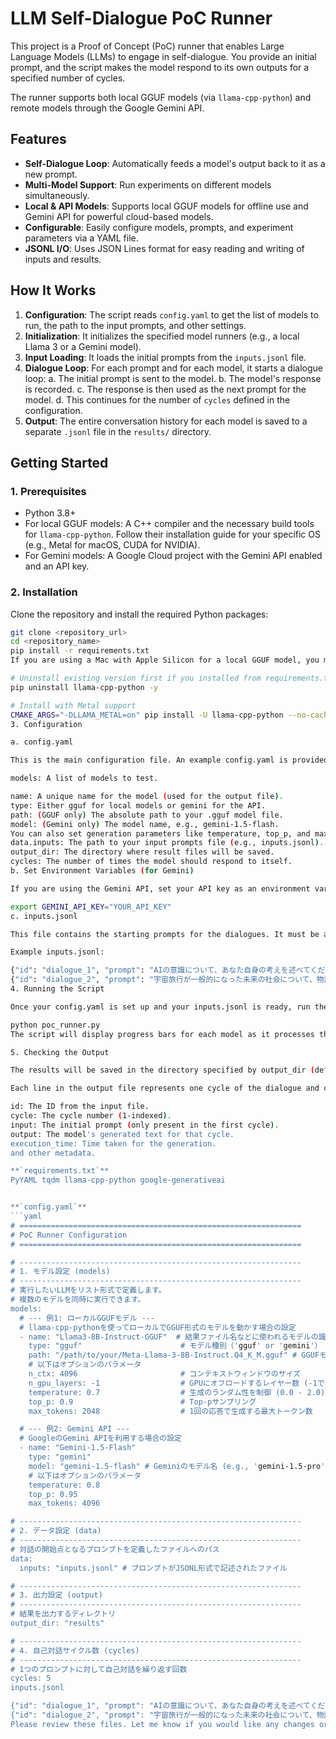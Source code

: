 # LLM Self-Dialogue PoC Runner

This project is a Proof of Concept (PoC) runner that enables Large Language Models (LLMs) to engage in self-dialogue. You provide an initial prompt, and the script makes the model respond to its own outputs for a specified number of cycles.

The runner supports both local GGUF models (via `llama-cpp-python`) and remote models through the Google Gemini API.

## Features

- **Self-Dialogue Loop**: Automatically feeds a model's output back to it as a new prompt.
- **Multi-Model Support**: Run experiments on different models simultaneously.
- **Local & API Models**: Supports local GGUF models for offline use and Gemini API for powerful cloud-based models.
- **Configurable**: Easily configure models, prompts, and experiment parameters via a YAML file.
- **JSONL I/O**: Uses JSON Lines format for easy reading and writing of inputs and results.

## How It Works

1.  **Configuration**: The script reads `config.yaml` to get the list of models to run, the path to the input prompts, and other settings.
2.  **Initialization**: It initializes the specified model runners (e.g., a local Llama 3 or a Gemini model).
3.  **Input Loading**: It loads the initial prompts from the `inputs.jsonl` file.
4.  **Dialogue Loop**: For each prompt and for each model, it starts a dialogue loop:
    a. The initial prompt is sent to the model.
    b. The model's response is recorded.
    c. The response is then used as the next prompt for the model.
    d. This continues for the number of `cycles` defined in the configuration.
5.  **Output**: The entire conversation history for each model is saved to a separate `.jsonl` file in the `results/` directory.

## Getting Started

### 1. Prerequisites

- Python 3.8+
- For local GGUF models: A C++ compiler and the necessary build tools for `llama-cpp-python`. Follow their installation guide for your specific OS (e.g., Metal for macOS, CUDA for NVIDIA).
- For Gemini models: A Google Cloud project with the Gemini API enabled and an API key.

### 2. Installation

Clone the repository and install the required Python packages:

```bash
git clone <repository_url>
cd <repository_name>
pip install -r requirements.txt
If you are using a Mac with Apple Silicon for a local GGUF model, you may need to install llama-cpp-python with Metal support:

# Uninstall existing version first if you installed from requirements.txt
pip uninstall llama-cpp-python -y

# Install with Metal support
CMAKE_ARGS="-DLLAMA_METAL=on" pip install -U llama-cpp-python --no-cache-dir
3. Configuration

a. config.yaml

This is the main configuration file. An example config.yaml is provided.

models: A list of models to test.

name: A unique name for the model (used for the output file).
type: Either gguf for local models or gemini for the API.
path: (GGUF only) The absolute path to your .gguf model file.
model: (Gemini only) The model name, e.g., gemini-1.5-flash.
You can also set generation parameters like temperature, top_p, and max_tokens.
data.inputs: The path to your input prompts file (e.g., inputs.jsonl).
output_dir: The directory where result files will be saved.
cycles: The number of times the model should respond to itself.
b. Set Environment Variables (for Gemini)

If you are using the Gemini API, set your API key as an environment variable:

export GEMINI_API_KEY="YOUR_API_KEY"
c. inputs.jsonl

This file contains the starting prompts for the dialogues. It must be a JSON Lines file, where each line is a valid JSON object. Each object should have at least a prompt key.

Example inputs.jsonl:

{"id": "dialogue_1", "prompt": "AIの意識について、あなた自身の考えを述べてください。"}
{"id": "dialogue_2", "prompt": "宇宙旅行が一般的になった未来の社会について、物語を創作してください。"}
4. Running the Script

Once your config.yaml is set up and your inputs.jsonl is ready, run the script:

python poc_runner.py
The script will display progress bars for each model as it processes the prompts.

5. Checking the Output

The results will be saved in the directory specified by output_dir (default: results/). A separate <model_name>.jsonl file will be created for each model defined in your configuration.

Each line in the output file represents one cycle of the dialogue and contains:

id: The ID from the input file.
cycle: The cycle number (1-indexed).
input: The initial prompt (only present in the first cycle).
output: The model's generated text for that cycle.
execution_time: Time taken for the generation.
and other metadata.

**`requirements.txt`**
PyYAML tqdm llama-cpp-python google-generativeai


**`config.yaml`**
```yaml
# ===============================================================
# PoC Runner Configuration
# ===============================================================

# ---------------------------------------------------------------
# 1. モデル設定 (models)
# ---------------------------------------------------------------
# 実行したいLLMをリスト形式で定義します。
# 複数のモデルを同時に実行できます。
models:
  # --- 例1: ローカルGGUFモデル ---
  # llama-cpp-pythonを使ってローカルでGGUF形式のモデルを動かす場合の設定
  - name: "Llama3-8B-Instruct-GGUF"  # 結果ファイル名などに使われるモデルの識別名
    type: "gguf"                      # モデル種別（'gguf' or 'gemini'）
    path: "/path/to/your/Meta-Llama-3-8B-Instruct.Q4_K_M.gguf" # GGUFモデルファイルへの絶対パス
    # 以下はオプションのパラメータ
    n_ctx: 4096                       # コンテキストウィンドウのサイズ
    n_gpu_layers: -1                  # GPUにオフロードするレイヤー数 (-1で全て)
    temperature: 0.7                  # 生成のランダム性を制御 (0.0 - 2.0)
    top_p: 0.9                        # Top-pサンプリング
    max_tokens: 2048                  # 1回の応答で生成する最大トークン数

  # --- 例2: Gemini API ---
  # GoogleのGemini APIを利用する場合の設定
  - name: "Gemini-1.5-Flash"
    type: "gemini"
    model: "gemini-1.5-flash" # Geminiのモデル名 (e.g., 'gemini-1.5-pro', 'gemini-1.0-pro')
    # 以下はオプションのパラメータ
    temperature: 0.8
    top_p: 0.95
    max_tokens: 4096

# ---------------------------------------------------------------
# 2. データ設定 (data)
# ---------------------------------------------------------------
# 対話の開始点となるプロンプトを定義したファイルへのパス
data:
  inputs: "inputs.jsonl" # プロンプトがJSONL形式で記述されたファイル

# ---------------------------------------------------------------
# 3. 出力設定 (output)
# ---------------------------------------------------------------
# 結果を出力するディレクトリ
output_dir: "results"

# ---------------------------------------------------------------
# 4. 自己対話サイクル数 (cycles)
# ---------------------------------------------------------------
# 1つのプロンプトに対して自己対話を繰り返す回数
cycles: 5
inputs.jsonl

{"id": "dialogue_1", "prompt": "AIの意識について、あなた自身の考えを述べてください。"}
{"id": "dialogue_2", "prompt": "宇宙旅行が一般的になった未来の社会について、物語を創作してください。"}
Please review these files. Let me know if you would like any changes or if you are happy with them.
